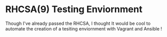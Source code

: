 # RHCSA(9) Testing Enviornment 

Though I've already passed the RHCSA, I thought It would be cool to automate the creation of a tesiting enviornment with Vagrant and Ansible !
